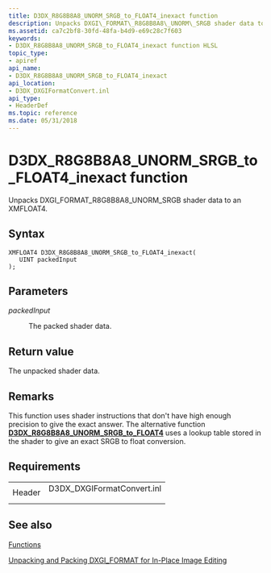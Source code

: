 ```yaml
---
title: D3DX_R8G8B8A8_UNORM_SRGB_to_FLOAT4_inexact function
description: Unpacks DXGI\_FORMAT\_R8G8B8A8\_UNORM\_SRGB shader data to an XMFLOAT4. | D3DX_R8G8B8A8_UNORM_SRGB_to_FLOAT4_inexact function
ms.assetid: ca7c2bf8-30fd-48fa-b4d9-e69c28c7f603
keywords:
- D3DX_R8G8B8A8_UNORM_SRGB_to_FLOAT4_inexact function HLSL
topic_type:
- apiref
api_name:
- D3DX_R8G8B8A8_UNORM_SRGB_to_FLOAT4_inexact
api_location:
- D3DX_DXGIFormatConvert.inl
api_type:
- HeaderDef
ms.topic: reference
ms.date: 05/31/2018
---
```


# D3DX\_R8G8B8A8\_UNORM\_SRGB\_to\_FLOAT4\_inexact function

Unpacks DXGI\_FORMAT\_R8G8B8A8\_UNORM\_SRGB shader data to an XMFLOAT4.

## Syntax

``` syntax
XMFLOAT4 D3DX_R8G8B8A8_UNORM_SRGB_to_FLOAT4_inexact(
   UINT packedInput
);
```

## Parameters

<dl> <dt>

*packedInput* 
</dt> <dd>

The packed shader data.

</dd> </dl>

## Return value

The unpacked shader data.

## Remarks

This function uses shader instructions that don't have high enough precision to give the exact answer. The alternative function [**D3DX\_R8G8B8A8\_UNORM\_SRGB\_to\_FLOAT4**](d3dx-r8g8b8a8-unorm-srgb-to-float4.md) uses a lookup table stored in the shader to give an exact SRGB to float conversion.

## Requirements



|                   |                                                                                                        |
|-------------------|--------------------------------------------------------------------------------------------------------|
| Header<br/> | <dl> <dt>D3DX\_DXGIFormatConvert.inl</dt> </dl> |



## See also

<dl> <dt>

[Functions](format-conversion-functions.md)
</dt> <dt>

[Unpacking and Packing DXGI\_FORMAT for In-Place Image Editing](dx-graphics-hlsl-unpacking-packing-dxgi-format.md)
</dt> </dl>

 

 






